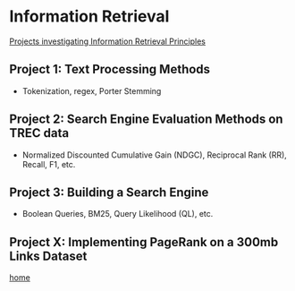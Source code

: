 # Information Retrieval


[Projects investigating Information Retrieval Principles](https://github.com/jatanjay/InformationRetrieval)

## Project 1: Text Processing Methods
- Tokenization, regex, Porter Stemming

## Project 2: Search Engine Evaluation Methods on TREC data
- Normalized Discounted Cumulative Gain (NDGC), Reciprocal Rank (RR), Recall, F1, etc.

## Project 3: Building a Search Engine
- Boolean Queries, BM25, Query Likelihood (QL), etc.

## Project X: Implementing PageRank on a 300mb Links Dataset

[home](https://jatanjay.github.io/jatanjay/projects/)
